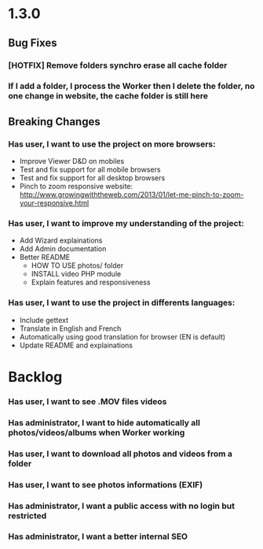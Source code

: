 <a name="1.3.0"></a>
# 1.3.0

## Bug Fixes

### [HOTFIX] Remove folders synchro erase all cache folder
### If I add a folder, I process the Worker then I delete the folder, no one change in website, the cache folder is still here



## Breaking Changes

### Has user, I want to use the project on more browsers:

- Improve Viewer D&D on mobiles
- Test and fix support for all mobile browsers
- Test and fix support for all desktop browsers
- Pinch to zoom responsive website: http://www.growingwiththeweb.com/2013/01/let-me-pinch-to-zoom-your-responsive.html

### Has user, I want to improve my understanding of the project:

- Add Wizard explainations
- Add Admin documentation
- Better README
  - HOW TO USE photos/ folder
  - INSTALL video PHP module
  - Explain features and responsiveness

### Has user, I want to use the project in differents languages:

- Include gettext
- Translate in English and French
- Automatically using good translation for browser (EN is default)
- Update README and explainations

<a name="backlog"></a>
# Backlog

### Has user, I want to see .MOV files videos
### Has administrator, I want to hide automatically all photos/videos/albums when Worker working
### Has user, I want to download all photos and videos from a folder
### Has user, I want to see photos informations (EXIF)
### Has administrator, I want a public access with no login but restricted
### Has administrator, I want a better internal SEO